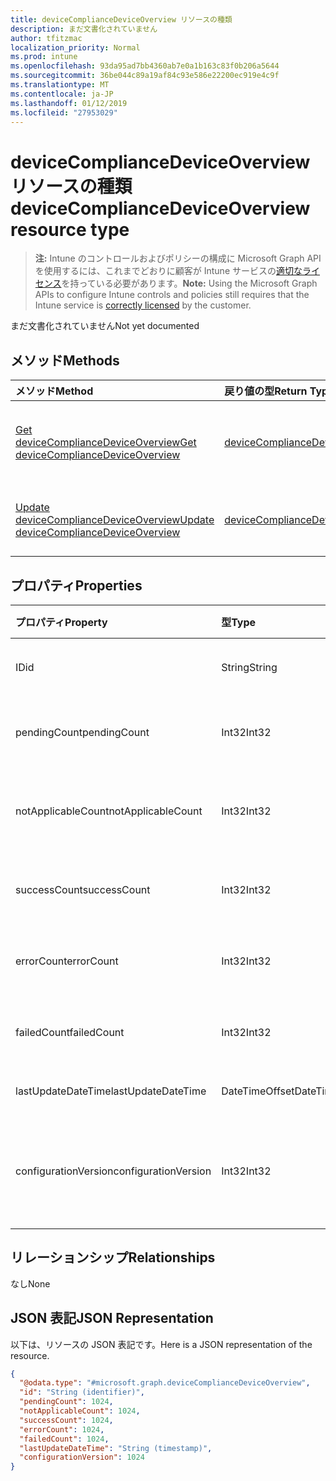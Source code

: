 ```yaml
---
title: deviceComplianceDeviceOverview リソースの種類
description: まだ文書化されていません
author: tfitzmac
localization_priority: Normal
ms.prod: intune
ms.openlocfilehash: 93da95ad7bb4360ab7e0a1b163c83f0b206a5644
ms.sourcegitcommit: 36be044c89a19af84c93e586e22200ec919e4c9f
ms.translationtype: MT
ms.contentlocale: ja-JP
ms.lasthandoff: 01/12/2019
ms.locfileid: "27953029"
---
```

# <a name="devicecompliancedeviceoverview-resource-type"></a><span data-ttu-id="7fc5b-103">deviceComplianceDeviceOverview リソースの種類</span><span class="sxs-lookup"><span data-stu-id="7fc5b-103">deviceComplianceDeviceOverview resource type</span></span>

> <span data-ttu-id="7fc5b-104">**注:** Intune のコントロールおよびポリシーの構成に Microsoft Graph API を使用するには、これまでどおりに顧客が Intune サービスの[適切なライセンス](https://go.microsoft.com/fwlink/?linkid=839381)を持っている必要があります。</span><span class="sxs-lookup"><span data-stu-id="7fc5b-104">**Note:** Using the Microsoft Graph APIs to configure Intune controls and policies still requires that the Intune service is [correctly licensed](https://go.microsoft.com/fwlink/?linkid=839381) by the customer.</span></span>

<span data-ttu-id="7fc5b-105">まだ文書化されていません</span><span class="sxs-lookup"><span data-stu-id="7fc5b-105">Not yet documented</span></span>
## <a name="methods"></a><span data-ttu-id="7fc5b-106">メソッド</span><span class="sxs-lookup"><span data-stu-id="7fc5b-106">Methods</span></span>
|<span data-ttu-id="7fc5b-107">メソッド</span><span class="sxs-lookup"><span data-stu-id="7fc5b-107">Method</span></span>|<span data-ttu-id="7fc5b-108">戻り値の型</span><span class="sxs-lookup"><span data-stu-id="7fc5b-108">Return Type</span></span>|<span data-ttu-id="7fc5b-109">説明</span><span class="sxs-lookup"><span data-stu-id="7fc5b-109">Description</span></span>|
|:---|:---|:---|
|[<span data-ttu-id="7fc5b-110">Get deviceComplianceDeviceOverview</span><span class="sxs-lookup"><span data-stu-id="7fc5b-110">Get deviceComplianceDeviceOverview</span></span>](../api/intune-deviceconfig-devicecompliancedeviceoverview-get.md)|[<span data-ttu-id="7fc5b-111">deviceComplianceDeviceOverview</span><span class="sxs-lookup"><span data-stu-id="7fc5b-111">deviceComplianceDeviceOverview</span></span>](../resources/intune-deviceconfig-devicecompliancedeviceoverview.md)|<span data-ttu-id="7fc5b-112">[deviceComplianceDeviceOverview](../resources/intune-deviceconfig-devicecompliancedeviceoverview.md) オブジェクトのプロパティとリレーションシップを読み取ります。</span><span class="sxs-lookup"><span data-stu-id="7fc5b-112">Read properties and relationships of the [deviceComplianceDeviceOverview](../resources/intune-deviceconfig-devicecompliancedeviceoverview.md) object.</span></span>|
|[<span data-ttu-id="7fc5b-113">Update deviceComplianceDeviceOverview</span><span class="sxs-lookup"><span data-stu-id="7fc5b-113">Update deviceComplianceDeviceOverview</span></span>](../api/intune-deviceconfig-devicecompliancedeviceoverview-update.md)|[<span data-ttu-id="7fc5b-114">deviceComplianceDeviceOverview</span><span class="sxs-lookup"><span data-stu-id="7fc5b-114">deviceComplianceDeviceOverview</span></span>](../resources/intune-deviceconfig-devicecompliancedeviceoverview.md)|<span data-ttu-id="7fc5b-115">[deviceComplianceDeviceOverview](../resources/intune-deviceconfig-devicecompliancedeviceoverview.md) オブジェクトのプロパティを更新します。</span><span class="sxs-lookup"><span data-stu-id="7fc5b-115">Update the properties of a [deviceComplianceDeviceOverview](../resources/intune-deviceconfig-devicecompliancedeviceoverview.md) object.</span></span>|

## <a name="properties"></a><span data-ttu-id="7fc5b-116">プロパティ</span><span class="sxs-lookup"><span data-stu-id="7fc5b-116">Properties</span></span>
|<span data-ttu-id="7fc5b-117">プロパティ</span><span class="sxs-lookup"><span data-stu-id="7fc5b-117">Property</span></span>|<span data-ttu-id="7fc5b-118">型</span><span class="sxs-lookup"><span data-stu-id="7fc5b-118">Type</span></span>|<span data-ttu-id="7fc5b-119">説明</span><span class="sxs-lookup"><span data-stu-id="7fc5b-119">Description</span></span>|
|:---|:---|:---|
|<span data-ttu-id="7fc5b-120">ID</span><span class="sxs-lookup"><span data-stu-id="7fc5b-120">id</span></span>|<span data-ttu-id="7fc5b-121">String</span><span class="sxs-lookup"><span data-stu-id="7fc5b-121">String</span></span>|<span data-ttu-id="7fc5b-122">エンティティのキー。</span><span class="sxs-lookup"><span data-stu-id="7fc5b-122">Key of the entity.</span></span>|
|<span data-ttu-id="7fc5b-123">pendingCount</span><span class="sxs-lookup"><span data-stu-id="7fc5b-123">pendingCount</span></span>|<span data-ttu-id="7fc5b-124">Int32</span><span class="sxs-lookup"><span data-stu-id="7fc5b-124">Int32</span></span>|<span data-ttu-id="7fc5b-125">保留中のデバイスの数</span><span class="sxs-lookup"><span data-stu-id="7fc5b-125">Number of pending devices</span></span>|
|<span data-ttu-id="7fc5b-126">notApplicableCount</span><span class="sxs-lookup"><span data-stu-id="7fc5b-126">notApplicableCount</span></span>|<span data-ttu-id="7fc5b-127">Int32</span><span class="sxs-lookup"><span data-stu-id="7fc5b-127">Int32</span></span>|<span data-ttu-id="7fc5b-128">該当しないデバイスの数</span><span class="sxs-lookup"><span data-stu-id="7fc5b-128">Number of not applicable devices</span></span>|
|<span data-ttu-id="7fc5b-129">successCount</span><span class="sxs-lookup"><span data-stu-id="7fc5b-129">successCount</span></span>|<span data-ttu-id="7fc5b-130">Int32</span><span class="sxs-lookup"><span data-stu-id="7fc5b-130">Int32</span></span>|<span data-ttu-id="7fc5b-131">成功したデバイスの数</span><span class="sxs-lookup"><span data-stu-id="7fc5b-131">Number of succeeded devices</span></span>|
|<span data-ttu-id="7fc5b-132">errorCount</span><span class="sxs-lookup"><span data-stu-id="7fc5b-132">errorCount</span></span>|<span data-ttu-id="7fc5b-133">Int32</span><span class="sxs-lookup"><span data-stu-id="7fc5b-133">Int32</span></span>|<span data-ttu-id="7fc5b-134">エラー デバイスの数</span><span class="sxs-lookup"><span data-stu-id="7fc5b-134">Number of error devices</span></span>|
|<span data-ttu-id="7fc5b-135">failedCount</span><span class="sxs-lookup"><span data-stu-id="7fc5b-135">failedCount</span></span>|<span data-ttu-id="7fc5b-136">Int32</span><span class="sxs-lookup"><span data-stu-id="7fc5b-136">Int32</span></span>|<span data-ttu-id="7fc5b-137">失敗したデバイスの数</span><span class="sxs-lookup"><span data-stu-id="7fc5b-137">Number of failed devices</span></span>|
|<span data-ttu-id="7fc5b-138">lastUpdateDateTime</span><span class="sxs-lookup"><span data-stu-id="7fc5b-138">lastUpdateDateTime</span></span>|<span data-ttu-id="7fc5b-139">DateTimeOffset</span><span class="sxs-lookup"><span data-stu-id="7fc5b-139">DateTimeOffset</span></span>|<span data-ttu-id="7fc5b-140">最終更新時刻</span><span class="sxs-lookup"><span data-stu-id="7fc5b-140">Last update time</span></span>|
|<span data-ttu-id="7fc5b-141">configurationVersion</span><span class="sxs-lookup"><span data-stu-id="7fc5b-141">configurationVersion</span></span>|<span data-ttu-id="7fc5b-142">Int32</span><span class="sxs-lookup"><span data-stu-id="7fc5b-142">Int32</span></span>|<span data-ttu-id="7fc5b-143">対象の概要に関するポリシーのバージョン</span><span class="sxs-lookup"><span data-stu-id="7fc5b-143">Version of the policy for that overview</span></span>|

## <a name="relationships"></a><span data-ttu-id="7fc5b-144">リレーションシップ</span><span class="sxs-lookup"><span data-stu-id="7fc5b-144">Relationships</span></span>
<span data-ttu-id="7fc5b-145">なし</span><span class="sxs-lookup"><span data-stu-id="7fc5b-145">None</span></span>
## <a name="json-representation"></a><span data-ttu-id="7fc5b-146">JSON 表記</span><span class="sxs-lookup"><span data-stu-id="7fc5b-146">JSON Representation</span></span>
<span data-ttu-id="7fc5b-147">以下は、リソースの JSON 表記です。</span><span class="sxs-lookup"><span data-stu-id="7fc5b-147">Here is a JSON representation of the resource.</span></span>
<!-- {
  "blockType": "resource",
  "keyProperty": "id",
  "@odata.type": "microsoft.graph.deviceComplianceDeviceOverview"
}
-->
``` json
{
  "@odata.type": "#microsoft.graph.deviceComplianceDeviceOverview",
  "id": "String (identifier)",
  "pendingCount": 1024,
  "notApplicableCount": 1024,
  "successCount": 1024,
  "errorCount": 1024,
  "failedCount": 1024,
  "lastUpdateDateTime": "String (timestamp)",
  "configurationVersion": 1024
}
```




